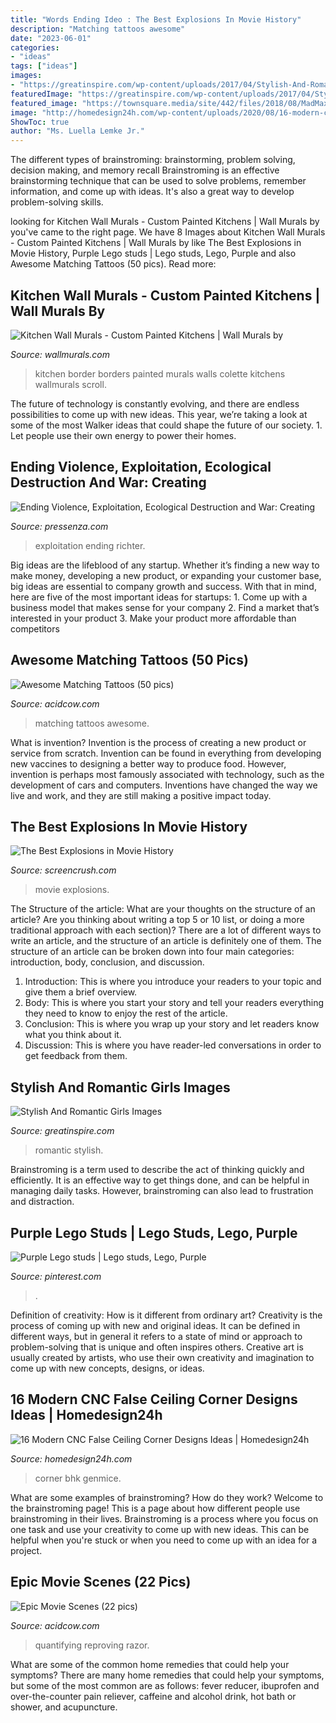 ```yaml
---
title: "Words Ending Ideo : The Best Explosions In Movie History"
description: "Matching tattoos awesome"
date: "2023-06-01"
categories:
- "ideas"
tags: ["ideas"]
images:
- "https://greatinspire.com/wp-content/uploads/2017/04/Stylish-And-Romantic-Girls-Images-10.jpg"
featuredImage: "https://greatinspire.com/wp-content/uploads/2017/04/Stylish-And-Romantic-Girls-Images-10.jpg"
featured_image: "https://townsquare.media/site/442/files/2018/08/MadMaxFuryRoad1.jpg?w=1200&amp;h=0&amp;zc=1&amp;s=0&amp;a=t&amp;q=89"
image: "http://homedesign24h.com/wp-content/uploads/2020/08/16-modern-cnc-false-ceiling-corner-designs-ideas-1998-12.jpg"
ShowToc: true
author: "Ms. Luella Lemke Jr."
---
```



The different types of brainstroming: brainstorming, problem solving, decision making, and memory recall
Brainstroming is an effective brainstorming technique that can be used to solve problems, remember information, and come up with ideas. It's also a great way to develop problem-solving skills.

	

		
looking for Kitchen Wall Murals - Custom Painted Kitchens | Wall Murals by you've came to the right page. We have 8 Images about Kitchen Wall Murals - Custom Painted Kitchens | Wall Murals by like The Best Explosions in Movie History, Purple Lego studs | Lego studs, Lego, Purple and also Awesome Matching Tattoos (50 pics). Read more:
		
    
## Kitchen Wall Murals - Custom Painted Kitchens | Wall Murals By

<img loading=lazy src="https://www.wallmurals.com/wp-content/uploads/2015/05/scroll_kitchen_border.jpg" onerror="this.onerror=null;this.src='https://tse4.mm.bing.net/th?id=OIP.TEBR_VFjfmA3zisCveFzpgHaFj&amp;pid=15.1';" alt="Kitchen Wall Murals - Custom Painted Kitchens | Wall Murals by">

_Source: wallmurals.com_

>kitchen border borders painted murals walls colette kitchens wallmurals scroll. 

	

The future of technology is constantly evolving, and there are endless possibilities to come up with new ideas. This year, we’re taking a look at some of the most Walker ideas that could shape the future of our society. 1. Let people use their own energy to power their homes.

    
## Ending Violence, Exploitation, Ecological Destruction And War: Creating

<img loading=lazy src="https://cdn77.pressenza.com/wp-content/uploads/2019/11/culture-of-peace-720x468.jpg" onerror="this.onerror=null;this.src='https://tse3.mm.bing.net/th?id=OIP.ZBVxEEhpsL6Grdz3tztHngHaE0&amp;pid=15.1';" alt="Ending Violence, Exploitation, Ecological Destruction and War: Creating">

_Source: pressenza.com_

>exploitation ending richter. 

	

Big ideas are the lifeblood of any startup. Whether it’s finding a new way to make money, developing a new product, or expanding your customer base, big ideas are essential to company growth and success. With that in mind, here are five of the most important ideas for startups: 1. Come up with a business model that makes sense for your company 2. Find a market that’s interested in your product 3. Make your product more affordable than competitors 
    
## Awesome Matching Tattoos (50 Pics)

<img loading=lazy src="https://cdn.acidcow.com/pics/20190528/1559058939_iz2vl8tv0y.jpg" onerror="this.onerror=null;this.src='https://tse4.mm.bing.net/th?id=OIP.zkKMot3mXCdBrejS29HjRwHaJQ&amp;pid=15.1';" alt="Awesome Matching Tattoos (50 pics)">

_Source: acidcow.com_

>matching tattoos awesome. 

	

What is invention?
Invention is the process of creating a new product or service from scratch. Invention can be found in everything from developing new vaccines to designing a better way to produce food. However, invention is perhaps most famously associated with technology, such as the development of cars and computers. Inventions have changed the way we live and work, and they are still making a positive impact today.

    
## The Best Explosions In Movie History

<img loading=lazy src="https://townsquare.media/site/442/files/2018/08/MadMaxFuryRoad1.jpg?w=1200&amp;h=0&amp;zc=1&amp;s=0&amp;a=t&amp;q=89" onerror="this.onerror=null;this.src='https://tse1.mm.bing.net/th?id=OIP.Kr-JWgJ1raE4Oy97GqnCxgHaE8&amp;pid=15.1';" alt="The Best Explosions in Movie History">

_Source: screencrush.com_

>movie explosions. 

	

The Structure of the article: What are your thoughts on the structure of an article? Are you thinking about writing a top 5 or 10 list, or doing a more traditional approach with each section)?
There are a lot of different ways to write an article, and the structure of an article is definitely one of them. The structure of an article can be broken down into four main categories: introduction, body, conclusion, and discussion. 
1) Introduction: This is where you introduce your readers to your topic and give them a brief overview. 
2) Body: This is where you start your story and tell your readers everything they need to know to enjoy the rest of the article.
3) Conclusion: This is where you wrap up your story and let readers know what you think about it. 
4) Discussion: This is where you have reader-led conversations in order to get feedback from them.

    
## Stylish And Romantic Girls Images

<img loading=lazy src="https://greatinspire.com/wp-content/uploads/2017/04/Stylish-And-Romantic-Girls-Images-10.jpg" onerror="this.onerror=null;this.src='https://tse3.mm.bing.net/th?id=OIP.d97qa9E_GJcr4XTfZ5cyQgHaLG&amp;pid=15.1';" alt="Stylish And Romantic Girls Images">

_Source: greatinspire.com_

>romantic stylish. 

	

Brainstroming is a term used to describe the act of thinking quickly and efficiently. It is an effective way to get things done, and can be helpful in managing daily tasks. However, brainstroming can also lead to frustration and distraction.

    
## Purple Lego Studs | Lego Studs, Lego, Purple

<img loading=lazy src="https://i.pinimg.com/736x/3f/06/63/3f06639ca1d652d7f6d83e770d2cbaef.jpg" onerror="this.onerror=null;this.src='https://tse3.mm.bing.net/th?id=OIP.5uR0Fg3XH8_IIQTKYmwV0QHaJ3&amp;pid=15.1';" alt="Purple Lego studs | Lego studs, Lego, Purple">

_Source: pinterest.com_

>. 

	

Definition of creativity: How is it different from ordinary art?
Creativity is the process of coming up with new and original ideas. It can be defined in different ways, but in general it refers to a state of mind or approach to problem-solving that is unique and often inspires others. Creative art is usually created by artists, who use their own creativity and imagination to come up with new concepts, designs, or ideas.

    
## 16 Modern CNC False Ceiling Corner Designs Ideas | Homedesign24h

<img loading=lazy src="http://homedesign24h.com/wp-content/uploads/2020/08/16-modern-cnc-false-ceiling-corner-designs-ideas-1998-12.jpg" onerror="this.onerror=null;this.src='https://tse1.mm.bing.net/th?id=OIP.m7deCbuYEt5F3GLQOcq7FwHaEc&amp;pid=15.1';" alt="16 Modern CNC False Ceiling Corner Designs Ideas | Homedesign24h">

_Source: homedesign24h.com_

>corner bhk genmice. 

	

What are some examples of brainstroming? How do they work?
Welcome to the brainstroming page! This is a page about how different people use brainstroming in their lives. Brainstroming is a process where you focus on one task and use your creativity to come up with new ideas. This can be helpful when you're stuck or when you need to come up with an idea for a project.

    
## Epic Movie Scenes (22 Pics)

<img loading=lazy src="https://cdn.acidcow.com/pics/20201005/1601918625_pjdjmm35qt.gif" onerror="this.onerror=null;this.src='https://tse1.mm.bing.net/th?id=OIP.Yq4fjSJZOckjhw_6s0mQYQHaD5&amp;pid=15.1';" alt="Epic Movie Scenes (22 pics)">

_Source: acidcow.com_

>quantifying reproving razor. 

	

What are some of the common home remedies that could help your symptoms?
There are many home remedies that could help your symptoms, but some of the most common are as follows: fever reducer, ibuprofen and over-the-counter pain reliever, caffeine and alcohol drink, hot bath or shower, and acupuncture.

